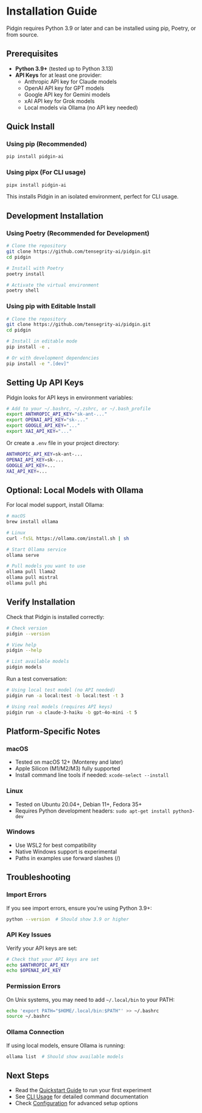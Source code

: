 # Installation Guide

Pidgin requires Python 3.9 or later and can be installed using pip, Poetry, or from source.

## Prerequisites

- **Python 3.9+** (tested up to Python 3.13)
- **API Keys** for at least one provider:
  - Anthropic API key for Claude models
  - OpenAI API key for GPT models
  - Google API key for Gemini models
  - xAI API key for Grok models
  - Local models via Ollama (no API key needed)

## Quick Install

### Using pip (Recommended)

```bash
pip install pidgin-ai
```

### Using pipx (For CLI usage)

```bash
pipx install pidgin-ai
```

This installs Pidgin in an isolated environment, perfect for CLI usage.

## Development Installation

### Using Poetry (Recommended for Development)

```bash
# Clone the repository
git clone https://github.com/tensegrity-ai/pidgin.git
cd pidgin

# Install with Poetry
poetry install

# Activate the virtual environment
poetry shell
```

### Using pip with Editable Install

```bash
# Clone the repository
git clone https://github.com/tensegrity-ai/pidgin.git
cd pidgin

# Install in editable mode
pip install -e .

# Or with development dependencies
pip install -e ".[dev]"
```

## Setting Up API Keys

Pidgin looks for API keys in environment variables:

```bash
# Add to your ~/.bashrc, ~/.zshrc, or ~/.bash_profile
export ANTHROPIC_API_KEY="sk-ant-..."
export OPENAI_API_KEY="sk-..."
export GOOGLE_API_KEY="..."
export XAI_API_KEY="..."
```

Or create a `.env` file in your project directory:

```bash
ANTHROPIC_API_KEY=sk-ant-...
OPENAI_API_KEY=sk-...
GOOGLE_API_KEY=...
XAI_API_KEY=...
```

## Optional: Local Models with Ollama

For local model support, install Ollama:

```bash
# macOS
brew install ollama

# Linux
curl -fsSL https://ollama.com/install.sh | sh

# Start Ollama service
ollama serve

# Pull models you want to use
ollama pull llama2
ollama pull mistral
ollama pull phi
```

## Verify Installation

Check that Pidgin is installed correctly:

```bash
# Check version
pidgin --version

# View help
pidgin --help

# List available models
pidgin models
```

Run a test conversation:

```bash
# Using local test model (no API needed)
pidgin run -a local:test -b local:test -t 3

# Using real models (requires API keys)
pidgin run -a claude-3-haiku -b gpt-4o-mini -t 5
```

## Platform-Specific Notes

### macOS
- Tested on macOS 12+ (Monterey and later)
- Apple Silicon (M1/M2/M3) fully supported
- Install command line tools if needed: `xcode-select --install`

### Linux
- Tested on Ubuntu 20.04+, Debian 11+, Fedora 35+
- Requires Python development headers: `sudo apt-get install python3-dev`

### Windows
- Use WSL2 for best compatibility
- Native Windows support is experimental
- Paths in examples use forward slashes (/)

## Troubleshooting

### Import Errors
If you see import errors, ensure you're using Python 3.9+:
```bash
python --version  # Should show 3.9 or higher
```

### API Key Issues
Verify your API keys are set:
```bash
# Check that your API keys are set
echo $ANTHROPIC_API_KEY
echo $OPENAI_API_KEY
```

### Permission Errors
On Unix systems, you may need to add `~/.local/bin` to your PATH:
```bash
echo 'export PATH="$HOME/.local/bin:$PATH"' >> ~/.bashrc
source ~/.bashrc
```

### Ollama Connection
If using local models, ensure Ollama is running:
```bash
ollama list  # Should show available models
```

## Next Steps

- Read the [Quickstart Guide](quickstart.md) to run your first experiment
- See [CLI Usage](cli-usage.md) for detailed command documentation
- Check [Configuration](yaml-specs.md) for advanced setup options